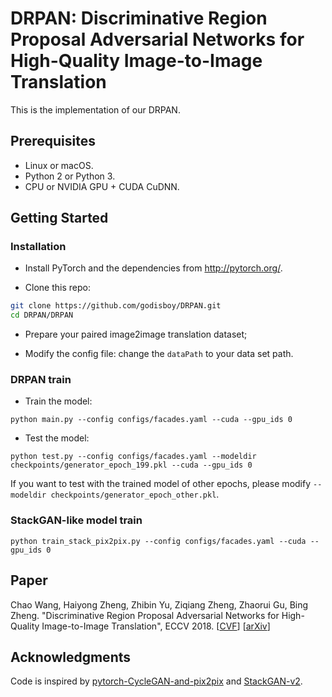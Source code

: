 # DRPAN: Discriminative Region Proposal Adversarial Networks for High-Quality Image-to-Image Translation

This is the implementation of our DRPAN.

## Prerequisites
- Linux or macOS.
- Python 2 or Python 3.
- CPU or NVIDIA GPU + CUDA CuDNN.

## Getting Started
### Installation
- Install PyTorch and the dependencies from http://pytorch.org/.

- Clone this repo:
```bash
git clone https://github.com/godisboy/DRPAN.git
cd DRPAN/DRPAN
```
- Prepare your paired image2image translation dataset;

- Modify the config file:
change the `dataPath` to your data set path.

### DRPAN train
- Train the model:
```
python main.py --config configs/facades.yaml --cuda --gpu_ids 0
```
- Test the model:
```
python test.py --config configs/facades.yaml --modeldir checkpoints/generator_epoch_199.pkl --cuda --gpu_ids 0
```
If you want to test with the trained model of other epochs, please modify `--modeldir checkpoints/generator_epoch_other.pkl`. 

### StackGAN-like model train
```
python train_stack_pix2pix.py --config configs/facades.yaml --cuda --gpu_ids 0
```

## Paper
Chao Wang, Haiyong Zheng, Zhibin Yu, Ziqiang Zheng, Zhaorui Gu, Bing Zheng. "Discriminative Region Proposal Adversarial Networks for High-Quality Image-to-Image Translation", ECCV 2018. [[CVF](http://openaccess.thecvf.com/content_ECCV_2018/papers/Chao_Wang_Discriminative_Region_Proposal_ECCV_2018_paper.pdf)] [[arXiv](https://arxiv.org/abs/1711.09554)]

## Acknowledgments
Code is inspired by [pytorch-CycleGAN-and-pix2pix](https://github.com/junyanz/pytorch-CycleGAN-and-pix2pix) and [StackGAN-v2](https://github.com/hanzhanggit/StackGAN-v2).
